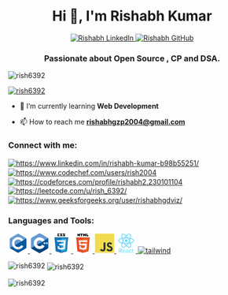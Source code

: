
                                            
<h1 align="center">Hi 👋, I'm Rishabh Kumar</h1>
<p align="center"> 
  <a href="https://www.linkedin.com/in/rishabh-kumar-b98b55251/"> 
    <img src="https://img.shields.io/badge/linkedin-%b98b55251.svg?&style=for-the-badge&logo=linkedin&logoColor=white" alt="Rishabh LinkedIn" height='20' width='90'/>
  </a>
  <a href="https://github.com/Rish6392"> 
    <img src="https://img.shields.io/static/v1?message=GitHub&style=for-the-badge&logo=github&&logoColor=white&label=%20" alt="Rishabh GitHub" height='20' width='80'/>  
  </a>
</p>

<h3 align="center">Passionate about Open Source , CP and DSA.</h3>

<p align="left"> <img src="https://komarev.com/ghpvc/?username=rish6392&label=Profile%20views&color=0e75b6&style=flat" alt="rish6392" /> </p>

<p align="left"> <a href="https://github.com/ryo-ma/github-profile-trophy"><img src="https://github-profile-trophy.vercel.app/?username=rish6392" alt="rish6392" /></a> </p>

- 🌱 I’m currently learning **Web Development**

- 📫 How to reach me **rishabhgzp2004@gmail.com**

<h3 align="left">Connect with me:</h3>
<p align="left">
<a href="https://linkedin.com/in/https://www.linkedin.com/in/rishabh-kumar-b98b55251/" target="blank"><img align="center" src="https://raw.githubusercontent.com/rahuldkjain/github-profile-readme-generator/master/src/images/icons/Social/linked-in-alt.svg" alt="https://www.linkedin.com/in/rishabh-kumar-b98b55251/" height="30" width="40" /></a>
<a href="https://www.codechef.com/users/https://www.codechef.com/users/rish2004" target="blank"><img align="center" src="https://cdn.jsdelivr.net/npm/simple-icons@3.1.0/icons/codechef.svg" alt="https://www.codechef.com/users/rish2004" height="30" width="40" /></a>
<a href="https://codeforces.com/profile/https://codeforces.com/profile/rishabh2.230101104" target="blank"><img align="center" src="https://raw.githubusercontent.com/rahuldkjain/github-profile-readme-generator/master/src/images/icons/Social/codeforces.svg" alt="https://codeforces.com/profile/rishabh2.230101104" height="30" width="40" /></a>
<a href="https://www.leetcode.com/https://leetcode.com/u/rish_6392/" target="blank"><img align="center" src="https://raw.githubusercontent.com/rahuldkjain/github-profile-readme-generator/master/src/images/icons/Social/leet-code.svg" alt="https://leetcode.com/u/rish_6392/" height="30" width="40" /></a>
<a href="https://auth.geeksforgeeks.org/user/https://www.geeksforgeeks.org/user/rishabhgdviz/" target="blank"><img align="center" src="https://raw.githubusercontent.com/rahuldkjain/github-profile-readme-generator/master/src/images/icons/Social/geeks-for-geeks.svg" alt="https://www.geeksforgeeks.org/user/rishabhgdviz/" height="30" width="40" /></a>
</p>

<h3 align="left">Languages and Tools:</h3>
<p align="left"> <a href="https://www.cprogramming.com/" target="_blank" rel="noreferrer"> <img src="https://raw.githubusercontent.com/devicons/devicon/master/icons/c/c-original.svg" alt="c" width="40" height="40"/> </a> <a href="https://www.w3schools.com/cpp/" target="_blank" rel="noreferrer"> <img src="https://raw.githubusercontent.com/devicons/devicon/master/icons/cplusplus/cplusplus-original.svg" alt="cplusplus" width="40" height="40"/> </a> <a href="https://www.w3schools.com/css/" target="_blank" rel="noreferrer"> <img src="https://raw.githubusercontent.com/devicons/devicon/master/icons/css3/css3-original-wordmark.svg" alt="css3" width="40" height="40"/> </a> <a href="https://www.w3.org/html/" target="_blank" rel="noreferrer"> <img src="https://raw.githubusercontent.com/devicons/devicon/master/icons/html5/html5-original-wordmark.svg" alt="html5" width="40" height="40"/> </a> <a href="https://developer.mozilla.org/en-US/docs/Web/JavaScript" target="_blank" rel="noreferrer"> <img src="https://raw.githubusercontent.com/devicons/devicon/master/icons/javascript/javascript-original.svg" alt="javascript" width="40" height="40"/> </a> <a href="https://reactjs.org/" target="_blank" rel="noreferrer"> <img src="https://raw.githubusercontent.com/devicons/devicon/master/icons/react/react-original-wordmark.svg" alt="react" width="40" height="40"/> </a> <a href="https://tailwindcss.com/" target="_blank" rel="noreferrer"> <img src="https://www.vectorlogo.zone/logos/tailwindcss/tailwindcss-icon.svg" alt="tailwind" width="40" height="40"/> </a> </p>

<p><img align="left" src="https://github-readme-stats.vercel.app/api/top-langs?username=rish6392&show_icons=true&locale=en&layout=compact" alt="rish6392" /></p>

<p>&nbsp;<img align="center" src="https://github-readme-stats.vercel.app/api?username=rish6392&show_icons=true&locale=en" alt="rish6392" /></p>

<p><img align="center" src="https://github-readme-streak-stats.herokuapp.com/?user=rish6392&" alt="rish6392" /></p>
